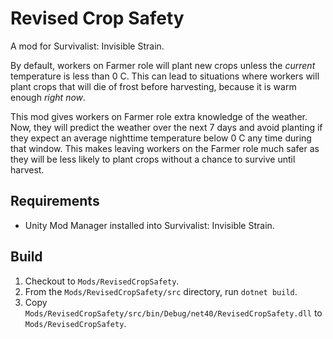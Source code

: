 Revised Crop Safety
===================

A mod for Survivalist: Invisible Strain.

By default, workers on Farmer role will plant new crops unless the _current_
temperature is less than 0 C. This can lead to situations where workers will
plant crops that will die of frost before harvesting, because it is warm
enough _right now_.

This mod gives workers on Farmer role extra knowledge of the weather. Now, they
will predict the weather over the next 7 days and avoid planting if they expect
an average nighttime temperature below 0 C any time during that window. This
makes leaving workers on the Farmer role much safer as they will be less likely
to plant crops without a chance to survive until harvest.

Requirements
------------

* Unity Mod Manager installed into Survivalist: Invisible Strain.

Build
-----

1. Checkout to `Mods/RevisedCropSafety`.
2. From the `Mods/RevisedCropSafety/src` directory, run `dotnet build`.
3. Copy `Mods/RevisedCropSafety/src/bin/Debug/net40/RevisedCropSafety.dll` to
   `Mods/RevisedCropSafety`.